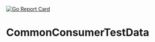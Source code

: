 <!--
Copyright 2024-present Intel Corporation
SPDX-License-Identifier: Apache-2.0
-->
[![Go Report Card](https://goreportcard.com/badge/github.com/omec-project/CommonConsumerTestData)](https://goreportcard.com/report/github.com/omec-project/CommonConsumerTestData)

# CommonConsumerTestData

